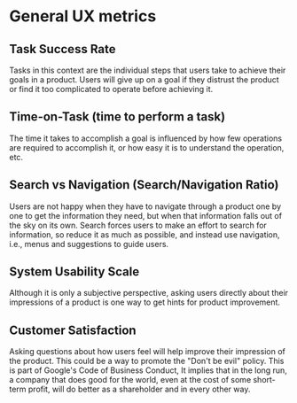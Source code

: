 # General UX metrics

## Task Success Rate

Tasks in this context are the individual steps that users take to achieve their goals in a product.
Users will give up on a goal if they distrust the product or find it too complicated to operate before achieving it.

## Time-on-Task (time to perform a task)

The time it takes to accomplish a goal is influenced by how few operations are required to accomplish it, or how easy it is to understand the operation, etc.

## Search vs Navigation (Search/Navigation Ratio)

Users are not happy when they have to navigate through a product one by one to get the information they need, but when that information falls out of the sky on its own.
Search forces users to make an effort to search for information, so reduce it as much as possible, and instead use navigation, i.e., menus and suggestions to guide users.

## System Usability Scale

Although it is only a subjective perspective, asking users directly about their impressions of a product is one way to get hints for product improvement.

## Customer Satisfaction

Asking questions about how users feel will help improve their impression of the product.
This could be a way to promote the "Don't be evil" policy. This is part of Google's Code of Business Conduct,
It implies that in the long run, a company that does good for the world, even at the cost of some short-term profit, will do better as a shareholder and in every other way.
